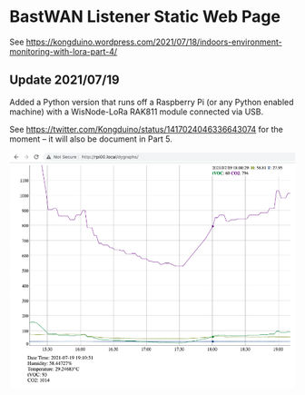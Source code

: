 # BastWAN Listener Static Web Page

See https://kongduino.wordpress.com/2021/07/18/indoors-environment-monitoring-with-lora-part-4/

## Update 2021/07/19

Added a Python version that runs off a Raspberry Pi (or any Python enabled machine) with a WisNode-LoRa RAK811 module connected via USB.

See https://twitter.com/Kongduino/status/1417024046336643074 for the moment – it will also be document in Part 5.

![Python Version](Python_Version.png)